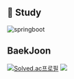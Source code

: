 ## :pencil: Study
![springboot](https://img.shields.io/badge/spring%20boot-6DB33F.svg?&style=for-the-badge&logo=springboot&logoColor=white) 

## BaekJoon
[![Solved.ac프로필](http://mazassumnida.wtf/api/v2/generate_badge?boj=white0424)](https://solved.ac/white0424)
<img src="http://mazandi.herokuapp.com/api?handle=white0424&theme=dark"/>
